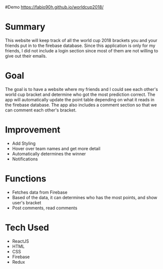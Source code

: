 #Demo
https://fabio90h.github.io/worldcup2018/

# Summary
This website will keep track of all the world cup 2018 brackets you and your friends put in to the firebase database. Since this application is only for my friends, I did not include a login section since most of them are not willing to give out their emails. 

# Goal
The goal is to have a website where my friends and I could see each other's world cup bracket and determine who got the most prediction correct. The app will automatically update the point table depending on what it reads in the firebase database. The app also includes a comment section so that we can comment each other's bracket. 

# Improvement
- Add Styling
- Hover over team names and get more detail
- Automatically determines the winner
- Notifications

# Functions
- Fetches data from Firebase
- Based of the data, it can determines who has the most points, and show user's bracket
- Post comments, read comments

# Tech Used
- ReactJS
- HTML
- CSS
- Firebase
- Redux
